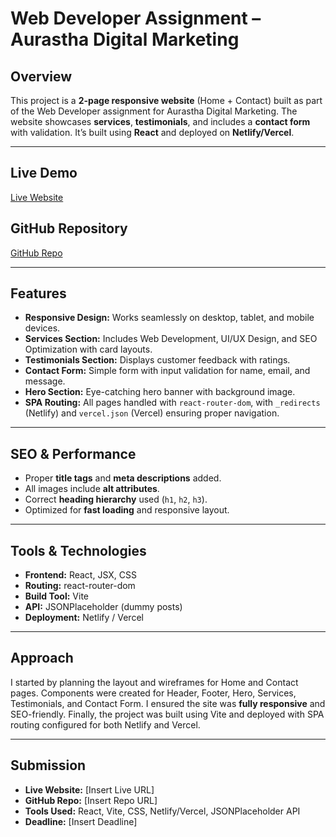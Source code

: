 # Web Developer Assignment – Aurastha Digital Marketing

## Overview
This project is a **2-page responsive website** (Home + Contact) built as part of the Web Developer assignment for Aurastha Digital Marketing. The website showcases **services**, **testimonials**, and includes a **contact form** with validation. It’s built using **React** and deployed on **Netlify/Vercel**.

---

## Live Demo
[Live Website](https://akhileshservice.netlify.app/)

## GitHub Repository
[GitHub Repo](https://github.com/itz-akhilesh/Service-Website-React)

---

## Features

- **Responsive Design:** Works seamlessly on desktop, tablet, and mobile devices.  
- **Services Section:** Includes Web Development, UI/UX Design, and SEO Optimization with card layouts.  
- **Testimonials Section:** Displays customer feedback with ratings.  
- **Contact Form:** Simple form with input validation for name, email, and message.  
- **Hero Section:** Eye-catching hero banner with background image.  
- **SPA Routing:** All pages handled with `react-router-dom`, with `_redirects` (Netlify) and `vercel.json` (Vercel) ensuring proper navigation.

---

## SEO & Performance

- Proper **title tags** and **meta descriptions** added.  
- All images include **alt attributes**.  
- Correct **heading hierarchy** used (`h1`, `h2`, `h3`).  
- Optimized for **fast loading** and responsive layout.

---

## Tools & Technologies

- **Frontend:** React, JSX, CSS  
- **Routing:** react-router-dom  
- **Build Tool:** Vite  
- **API:** JSONPlaceholder (dummy posts)  
- **Deployment:** Netlify / Vercel  

---

## Approach

I started by planning the layout and wireframes for Home and Contact pages. Components were created for Header, Footer, Hero, Services, Testimonials, and Contact Form. I ensured the site was **fully responsive** and SEO-friendly. Finally, the project was built using Vite and deployed with SPA routing configured for both Netlify and Vercel.

---

## Submission

- **Live Website:** [Insert Live URL]  
- **GitHub Repo:** [Insert Repo URL]  
- **Tools Used:** React, Vite, CSS, Netlify/Vercel, JSONPlaceholder API  
- **Deadline:** [Insert Deadline]
